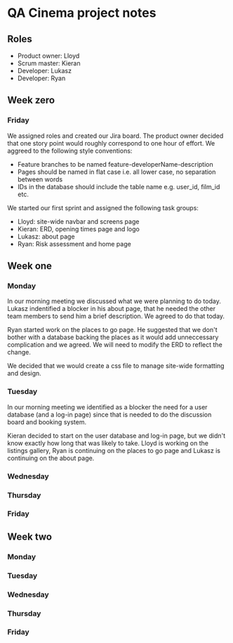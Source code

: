 QA Cinema project notes
=======================

Roles
-----
* Product owner: Lloyd
* Scrum master: Kieran
* Developer: Lukasz
* Developer: Ryan

## Week zero

### Friday
We assigned roles and created our Jira board. The product owner decided that one story point would roughly correspond to one hour of effort.
We aggreed to the following style conventions:
* Feature branches to be named feature-developerName-description
* Pages should be named in flat case i.e. all lower case, no separation between words
* IDs in the database should include the table name e.g. user_id, film_id etc.

We started our first sprint and assigned the following task groups:
* Lloyd: site-wide navbar and screens page
* Kieran: ERD, opening times page and logo
* Lukasz: about page
* Ryan: Risk assessment and home page

## Week one

### Monday
In our morning meeting we discussed what we were planning to do today. Lukasz indentified a blocker in his about page, that he needed the other team members to send him a brief description. We agreed to do that today.

Ryan started work on the places to go page. He suggested that we don't bother with a database backing the places as it would add unneccessary complication and we agreed. We will need to modify the ERD to reflect the change.

We decided that we would create a css file to manage site-wide formatting and design.

### Tuesday
In our morning meeting we identified as a blocker the need for a user database (and a log-in page) since that is needed to do the discussion board and booking system.

Kieran decided to start on the user database and log-in page, but we didn't know exactly how long that was likely to take. Lloyd is working on the listings gallery, Ryan is continuing on the places to go page and Lukasz is continuing on the about page.

### Wednesday

### Thursday

### Friday

## Week two

### Monday

### Tuesday

### Wednesday

### Thursday

### Friday
